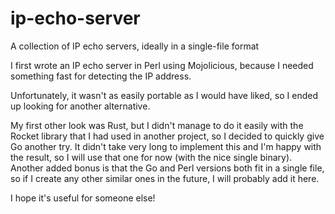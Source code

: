 # ip-echo-server
A collection of IP echo servers, ideally in a single-file format

I first wrote an IP echo server in Perl using Mojolicious, because I needed something fast for detecting the IP address.

Unfortunately, it wasn't as easily portable as I would have liked, so I ended up looking for another alternative.

My first other look was Rust, but I didn't manage to do it easily with the Rocket library that I had used in another project,
so I decided to quickly give Go another try. It didn't take very long to implement this and I'm happy with the result, so I
will use that one for now (with the nice single binary). Another added bonus is that the Go and Perl versions both fit in a
single file, so if I create any other similar ones in the future, I will probably add it here.

I hope it's useful for someone else!

